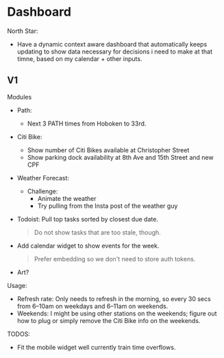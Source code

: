 # Dashboard
North Star:
- Have a dynamic context aware dashboard that automatically keeps updating to show data necessary for decisions i need to make at that timne, based on my calendar + other inputs.

## V1
Modules
- Path:
    - Next 3 PATH times from Hoboken to 33rd.

- Citi Bike: <make it pluggable to change the values for the stations>
    - Show number of Citi Bikes available at Christopher Street
    - Show parking dock availability at 8th Ave and 15th Street and new CPF

- Weather Forecast:
    - Challenge:
        - Animate the weather
        - Try pulling from the Insta post of the weather guy

- Todoist: Pull top <n> tasks sorted by closest due date.
    >Do not show tasks that are too stale, though.
- Add calendar widget to show events for the week.
    >Prefer embedding so we don't need to store auth tokens.
- Art?

Usage:
- Refresh rate: Only needs to refresh in the morning, so every 30 secs from 6–10am on weekdays and 6–11am on weekends.
- Weekends: I might be using other stations on the weekends; figure out how to plug or simply remove the Citi Bike info on the weekends.

TODOS:
- Fit the mobile widget well currently train time overflows.
